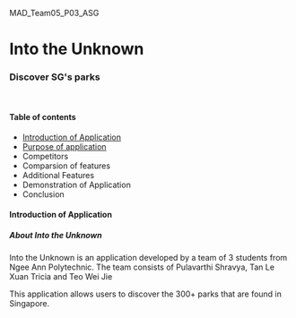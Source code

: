 <p>MAD_Team05_P03_ASG</p>

<h1>Into the Unknown</h1>
<h3>Discover SG's parks</h3>
  
<br>
  
<h4>Table of contents</h4>
<ul>
  <li><a href = "#intro">Introduction of Application</a></li>
  <li><a href = "#purpose">Purpose of application</a></li>
   <li>Competitors</li>
   <li>Comparsion of features</li>
   <li>Additional Features</li>
   <li>Demonstration of Application</li>
   <li>Conclusion</li>
</ul>

<h4 id = "intro">Introduction of Application</h4>
<h5>About Into the Unknown</h5>
<p>Into the Unknown is an application developed by a team of 3 students from Ngee Ann Polytechnic. The team consists of Pulavarthi Shravya, Tan Le Xuan Tricia and Teo Wei Jie</p>
<p>This application allows users to discover the 300+ parks that are found in Singapore. 


 
